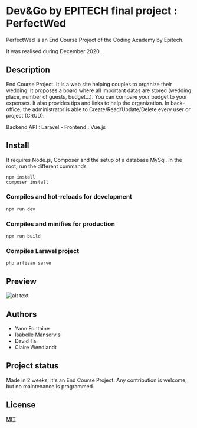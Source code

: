 # Dev&Go by EPITECH final project : PerfectWed

PerfectWed is an End Course Project of the Coding Academy by Epitech.

It was realised during December 2020.

## Description
End Course Project.
It is a web site helping couples to organize their wedding.
It proposes a board where all important datas are stored (wedding place, number of guests, budget...). You can compare your budget to your expenses.
It also provides tips and links to help the organization.
In back-office, the administrator is able to Create/Read/Update/Delete every user or project (CRUD).

Backend API : Laravel - Frontend : Vue.js

## Install
It requires Node.js, Composer and the setup of a database MySql.
In the root, run the different commands
```
npm install
composer install
```

### Compiles and hot-reloads for development
```
npm run dev
```

### Compiles and minifies for production
```
npm run build
```

### Compiles Laravel project
```
php artisan serve
```

## Preview
![alt text](https://i.ibb.co/zXYFCQx/output-M0-FBBB.gif)


## Authors
- Yann Fontaine
- Isabelle Manservisi  
- David Ta  
- Claire Wendlandt

## Project status
Made in 2 weeks, it's an End Course Project. 
Any contribution is welcome, but no maintenance is programmed.

## License
[MIT](https://choosealicense.com/licenses/mit/)
